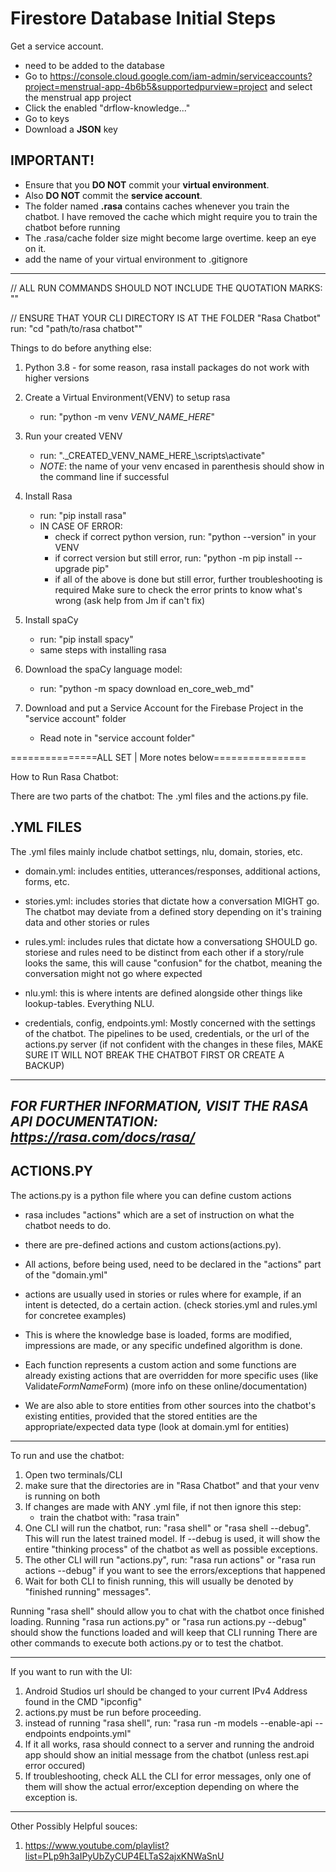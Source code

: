 # **Firestore Database Initial Steps**
Get a service account.
- need to be added to the database
- Go to https://console.cloud.google.com/iam-admin/serviceaccounts?project=menstrual-app-4b6b5&supportedpurview=project and select the menstrual app project
- Click the enabled "drflow-knowledge..."
- Go to keys
- Download a **JSON** key

**IMPORTANT!**
----------------------------------------------------
- Ensure that you **DO NOT** commit your **virtual environment**.
- Also **DO NOT** commit the **service account**.
- The folder named **.rasa** contains caches whenever you train the chatbot. I have removed the cache which might require you to train the chatbot before running
- The .rasa/cache folder size might become large overtime. keep an eye on it.
- add the name of your virtual environment to .gitignore

----------------------------------------------------
// ALL RUN COMMANDS SHOULD NOT INCLUDE THE QUOTATION MARKS: ""

// ENSURE THAT YOUR CLI DIRECTORY IS AT THE FOLDER "Rasa Chatbot" run: "cd "path/to/rasa chatbot""

Things to do before anything else:

1. Python 3.8 - for some reason, rasa install packages 
do not work with higher versions

2. Create a Virtual Environment(VENV) to setup rasa
	- run: "python -m venv _VENV_NAME_HERE_"

3. Run your created VENV
	- run: ".\_CREATED_VENV_NAME_HERE_\scripts\activate"
	- *NOTE*: the name of your venv encased in parenthesis 
		should show in the command line if successful

4. Install Rasa
	- run: "pip install rasa"
	- IN CASE OF ERROR:
		- check if correct python version, run: "python --version" in your VENV
		- if correct version but still error, run: "python -m pip install --upgrade pip"
		- if all of the above is done but still error, further troubleshooting is required
		Make sure to check the error prints to know what's wrong (ask help from Jm if can't fix)

5. Install spaCy
	- run: "pip install spacy"
	- same steps with installing rasa

6. Download the spaCy language model:
	- run: "python -m spacy download en_core_web_md"

7. Download and put a Service Account for the Firebase Project in the "service account" folder
	- Read note in "service account folder"

===============ALL SET | More notes below================

How to Run Rasa Chatbot:

There are two parts of the chatbot: The .yml files and the actions.py file. 

.YML FILES
-----------------------------------------------------------
The .yml files mainly include chatbot settings, nlu, domain, stories, etc.
- domain.yml: includes entities, utterances/responses, additional actions, forms, etc.

- stories.yml: includes stories that dictate how a conversation MIGHT go. The chatbot may deviate from a defined story 
	depending on it's training data and other stories or rules

- rules.yml: includes rules that dictate how a conversationg SHOULD go. storiese and rules need to be distinct from each other
	if a story/rule looks the same, this will cause "confusion" for the chatbot, meaning the conversation might not go where expected

- nlu.yml: this is where intents are defined alongside other things like lookup-tables. Everything NLU.

- credentials, config, endpoints.yml: Mostly concerned with the settings of the chatbot. The pipelines to be used, credentials, or the url of the actions.py server
	(if not confident with the changes in these files, MAKE SURE IT WILL NOT BREAK THE CHATBOT FIRST OR CREATE A BACKUP)

------------------------------------------------------------------
*FOR FURTHER INFORMATION, VISIT THE RASA API DOCUMENTATION: https://rasa.com/docs/rasa/*
------------------------------------------------------------------


ACTIONS.PY
-----------------------------------------------------------
The actions.py is a python file where you can define custom actions
- rasa includes "actions" which are a set of instruction on what the chatbot needs to do.

- there are pre-defined actions and custom actions(actions.py).

- All actions, before being used, need to be declared in the "actions" part of the "domain.yml"

- actions are usually used in stories or rules where for example, if an intent is detected, do a certain action. (check stories.yml and rules.yml for concretee examples)

- This is where the knowledge base is loaded, forms are modified, impressions are made, or any specific undefined algorithm is done.

- Each function represents a custom action and some functions are already existing actions that are overridden for more specific uses (like Validate*FormName*Form)
	(more info on these online/documentation)

- We are also able to store entities from other sources into the chatbot's existing entities, provided that the stored entities are the appropriate/expected data type (look at domain.yml for entities)

-------------------------------------------------------------------

To run and use the chatbot:

1. Open two terminals/CLI
2. make sure that the directories are in "Rasa Chatbot" and that your venv is running on both
3. If changes are made with ANY .yml file, if not then ignore this step:
	- train the chatbot with: "rasa train"
4. One CLI will run the chatbot, run: "rasa shell" or "rasa shell --debug". This will run the latest trained model. If --debug is used, it will show the entire "thinking process" of the chatbot as well as possible exceptions. 
5. The other CLI will run "actions.py", run: "rasa run actions" or "rasa run actions --debug" if you want to see the errors/exceptions that happened
6. Wait for both CLI to finish running, this will usually be denoted by "finished running" messages". 

Running "rasa shell" should allow you to chat with the  chatbot once finished loading.
Running "rasa run actions.py" or "rasa run actions.py --debug" should  show the functions loaded and will keep that CLI running
There are other commands to execute both actions.py or to test the chatbot.

-------------------------------------------------------------------------

If you want to run with the UI:
1. Android Studios url should be changed to your current IPv4 Address found in the CMD "ipconfig"
2. actions.py must be run before proceeding.
3. instead of running "rasa shell", run: "rasa run -m models --enable-api --endpoints endpoints.yml"
4. If it all works, rasa should connect to a server and running the android app should show an initial message from the chatbot (unless rest.api error occured)
5. If troubleshooting, check ALL the CLI for error messages, only one of them will show the actual error/exception depending on where the exception is.

-------------------------------------------------------------------------

Other Possibly Helpful souces:
1. https://www.youtube.com/playlist?list=PLp9h3aIPyUbZyCUP4ELTaS2ajxKNWaSnU
